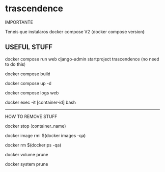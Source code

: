 # trascendence

IMPORTANTE

Teneis que instalaros docker compose V2 (docker compose version)

## USEFUL STUFF

docker compose run web django-admin startproject trascendence (no need to do this)

docker compose build

docker compose up -d

docker compose logs web

docker exec -it [container-id] bash

-----------------------------------------

HOW TO REMOVE STUFF 

docker stop (container_name)

docker image rmi $(docker images -qa)

docker rm $(docker ps -qa)

docker volume prune

docker system prune
